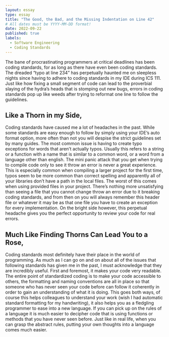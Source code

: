 ```yaml
---
layout: essay
type: essay
title: "The Good, the Bad, and the Missing Indentation on Line 42"
# All dates must be YYYY-MM-DD format!
date: 2022-09-22
published: true
labels:
  - Software Engineering
  - Coding Standards
---
```


  The bane of procrastinating programmers at critical deadlines has been coding standards, for as long as there have even been coding standards. The dreaded “typo at line 234” has perpetually haunted me on sleepless nights since having to adhere to coding standards in my IDE during ICS 111. Just like how fixing a small segment of code can lead to the proverbial slaying of the hydra’s heads that is stomping out new bugs, errors in coding standards pop up like weeds after trying to reformat one line to follow the guidelines. 

## Like a Thorn in my Side, 

  Coding standards have caused me a lot of headaches in the past. While some standards are easy enough to follow by simply using your IDE’s auto format option, more often than not you will despise the strict guidelines set by many guides. The most common issue is having to create typo exceptions for words that aren’t actually typos. Usually this refers to a string or a function with a name that is similar to a common word, or a word from a language other than english. The mini panic attack that you get when trying to compile code only to see it throw an error is never a great experience. This is especially common when compiling a larger project for the first time, typos seem to be more common than correct spelling and apparently all of your libraries don’t have a path in the local files. The worst of this comes when using provided files in your project. There’s nothing more unsatisfying than seeing a file that you cannot change throw an error due to it breaking coding standards, and from then on you will always remember this header file or whatever it may be as that one file you have to create an exception for every implementation. On the bright side however, this perpetual headache gives you the perfect opportunity to review your code for real errors. 
  
## Much Like Finding Thorns Can Lead You to a Rose,

  Coding standards most definitely have their place in the world of programming. As much as I can go on and on about all of the issues that following standards has given me in the past, I must acknowledge that they are incredibly useful. First and foremost, it makes your code very readable. The entire point of standardized coding is to make your code accessible to others, the formatting and naming conventions are all in place so that someone who has never seen your code before can follow it coherently in order to gain an understanding of what it is doing. This goes both ways, of course this helps colleagues to understand your work (wish I had automatic standard formatting for my handwriting), it also helps you as a fledgling programmer to ease into a new language. If you can pick up on the rules of a language it is much easier to decipher code that is using functions or methods that you have never seen before. Just like in real life, when you can grasp the abstract rules, putting your own thoughts into a language comes much easier. 
